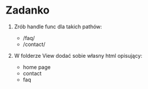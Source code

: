 # Zadanko 

1. Zrób handle func dla takich pathów:
    - /faq/
    -  /contact/

2. W folderze View dodać sobie własny html opisujący:
    * home page 
    * contact
    * faq